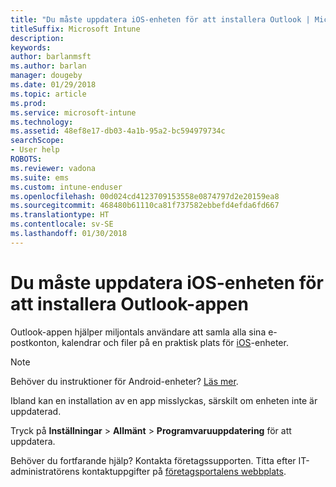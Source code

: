 ```yaml
---
title: "Du måste uppdatera iOS-enheten för att installera Outlook | Microsoft Docs"
titleSuffix: Microsoft Intune
description: 
keywords: 
author: barlanmsft
ms.author: barlan
manager: dougeby
ms.date: 01/29/2018
ms.topic: article
ms.prod: 
ms.service: microsoft-intune
ms.technology: 
ms.assetid: 48ef8e17-db03-4a1b-95a2-bc594979734c
searchScope:
- User help
ROBOTS: 
ms.reviewer: vadona
ms.suite: ems
ms.custom: intune-enduser
ms.openlocfilehash: 00d024cd4123709153558e0874797d2e20159ea8
ms.sourcegitcommit: 468480b61110ca81f737582ebbefd4efda6fd667
ms.translationtype: HT
ms.contentlocale: sv-SE
ms.lasthandoff: 01/30/2018
---
```

# <a name="you-need-to-update-your-ios-device-to-install-the-outlook-app"></a>Du måste uppdatera iOS-enheten för att installera Outlook-appen

Outlook-appen hjälper miljontals användare att samla alla sina e-postkonton, kalendrar och filer på en praktisk plats för [iOS](https://itunes.apple.com/app/microsoft-outlook-email-calendar/id951937596)-enheter.

>[!NOTE]
> Behöver du instruktioner för Android-enheter? [Läs mer](update-device-outlook-android.md).

Ibland kan en installation av en app misslyckas, särskilt om enheten inte är uppdaterad. 

Tryck på **Inställningar** > **Allmänt** > **Programvaruuppdatering** för att uppdatera.

Behöver du fortfarande hjälp? Kontakta företagssupporten. Titta efter IT-administratörens kontaktuppgifter på [företagsportalens webbplats](https://portal.manage.microsoft.com#HelpDeskDialog).
